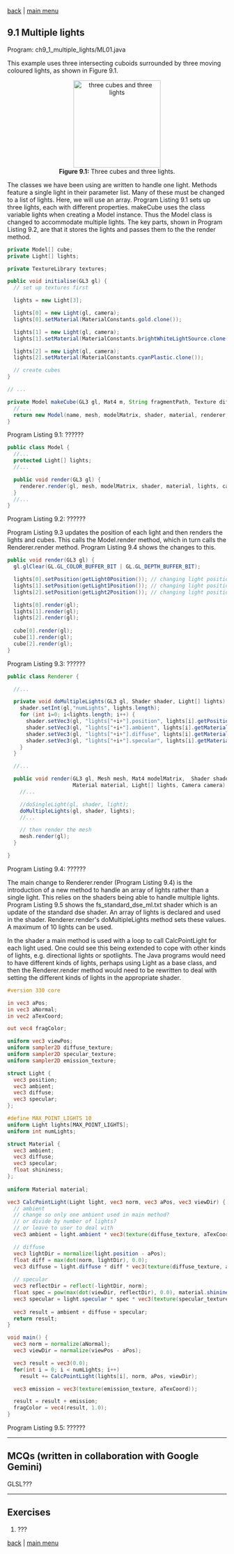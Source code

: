 [back](ch9.md) | [main menu](../README.md)
 
## 9.1 Multiple lights

Program: ch9_1_multiple_lights/ML01.java

This example uses three intersecting cuboids surrounded by three moving coloured lights, as shown in Figure 9.1.

<p align="center">
  <img src="ch9_img/ch9_1_multiple_lights.png" alt="three cubes and three lights" width="200"><br>
  <strong>Figure 9.1:</strong> Three cubes and three lights.
</p>

The classes we have been using are written to handle one light. Methods feature a single light in their parameter list. Many of these must be changed to a list of lights. Here, we will use an array. Program Listing 9.1 sets up three lights, each with different properties. makeCube uses the class variable lights when creating a Model instance. Thus the Model class is changed to accommodate multiple lights. The key parts, shown in Program Listing 9.2, are that it stores the lights and passes them to the the render method.

```java
private Model[] cube;
private Light[] lights;

private TextureLibrary textures;

public void initialise(GL3 gl) {
  // set up textures first

  lights = new Light[3];

  lights[0] = new Light(gl, camera);
  lights[0].setMaterial(MaterialConstants.gold.clone());

  lights[1] = new Light(gl, camera);
  lights[1].setMaterial(MaterialConstants.brightWhiteLightSource.clone());

  lights[2] = new Light(gl, camera);
  lights[2].setMaterial(MaterialConstants.cyanPlastic.clone());

  // create cubes
}

// ...

private Model makeCube(GL3 gl, Mat4 m, String fragmentPath, Texture diffuse, Texture specular, Texture emission) {
  // ...
  return new Model(name, mesh, modelMatrix, shader, material, renderer, lights, camera);
}
```

Program Listing 9.1: ??????

```java
public class Model {
  //...
  protected Light[] lights;
  //...

  public void render(GL3 gl) {
    renderer.render(gl, mesh, modelMatrix, shader, material, lights, camera);
  }
  //...
}
```

Program Listing 9.2: ??????


Program Listing 9.3 updates the position of each light and then renders the lights and cubes. This calls the Model.render method, which in turn calls the Renderer.render method. Program Listing 9.4 shows the changes to this.

```java
public void render(GL3 gl) {
  gl.glClear(GL.GL_COLOR_BUFFER_BIT | GL.GL_DEPTH_BUFFER_BIT);

  lights[0].setPosition(getLight0Position()); // changing light position each frame
  lights[1].setPosition(getLight1Position()); // changing light position each frame
  lights[2].setPosition(getLight2Position()); // changing light position each frame

  lights[0].render(gl);
  lights[1].render(gl);
  lights[2].render(gl);
  
  cube[0].render(gl);
  cube[1].render(gl);
  cube[2].render(gl);
}
```

Program Listing 9.3: ??????

```java
public class Renderer {

  //...

  private void doMultipleLights(GL3 gl, Shader shader, Light[] lights) {
    shader.setInt(gl,"numLights", lights.length);
    for (int i=0; i<lights.length; i++) {
      shader.setVec3(gl, "lights["+i+"].position", lights[i].getPosition());
      shader.setVec3(gl, "lights["+i+"].ambient", lights[i].getMaterial().getAmbient());
      shader.setVec3(gl, "lights["+i+"].diffuse", lights[i].getMaterial().getDiffuse());
      shader.setVec3(gl, "lights["+i+"].specular", lights[i].getMaterial().getSpecular());
    }
  }

  //...

  public void render(GL3 gl, Mesh mesh, Mat4 modelMatrix,  Shader shader, 
                     Material material, Light[] lights, Camera camera) {
    //...

    //doSingleLight(gl, shader, light);
    doMultipleLights(gl, shader, lights);
    //...

    // then render the mesh
    mesh.render(gl);
  }

}
```

Program Listing 9.4: ??????

The main change to Renderer.render (Program Listing 9.4) is the introduction of a new method to handle an array of lights rather than a single light. This relies on the shaders being able to handle multiple lights. Program Listing 9.5 shows the fs_standard_dse_ml.txt shader which is an update of the standard dse shader. An array of lights is declared and used in the shader. Renderer.render's doMultipleLights method sets these values. A maximum of 10 lights can be used.

In the shader a main method is used with a loop to call CalcPointLight for each light used. One could see this being extended to cope with other kinds of lights, e.g. directional lights or spotlights. The Java programs would need to have different kinds of lights, perhaps using Light as a base class, and then the Renderer.render method would need to be rewritten to deal with setting the different kinds of lights in the appropriate shader.

```glsl
#version 330 core

in vec3 aPos;
in vec3 aNormal;
in vec2 aTexCoord;

out vec4 fragColor;

uniform vec3 viewPos;
uniform sampler2D diffuse_texture;
uniform sampler2D specular_texture;
uniform sampler2D emission_texture;

struct Light {
  vec3 position;
  vec3 ambient;
  vec3 diffuse;
  vec3 specular;
};

#define MAX_POINT_LIGHTS 10  
uniform Light lights[MAX_POINT_LIGHTS];
uniform int numLights;

struct Material {
  vec3 ambient;
  vec3 diffuse;
  vec3 specular;
  float shininess;
}; 
  
uniform Material material;

vec3 CalcPointLight(Light light, vec3 norm, vec3 aPos, vec3 viewDir) {
  // ambient
  // change so only one ambient used in main method?
  // or divide by number of lights?
  // or leave to user to deal with
  vec3 ambient = light.ambient * vec3(texture(diffuse_texture, aTexCoord)) * 1.0/float(numLights);

  // diffuse
  vec3 lightDir = normalize(light.position - aPos);  
  float diff = max(dot(norm, lightDir), 0.0);
  vec3 diffuse = light.diffuse * diff * vec3(texture(diffuse_texture, aTexCoord));
  
  // specular 
  vec3 reflectDir = reflect(-lightDir, norm);  
  float spec = pow(max(dot(viewDir, reflectDir), 0.0), material.shininess);
  vec3 specular = light.specular * spec * vec3(texture(specular_texture, aTexCoord));
 
  vec3 result = ambient + diffuse + specular;
  return result;
}

void main() {
  vec3 norm = normalize(aNormal);
  vec3 viewDir = normalize(viewPos - aPos);

  vec3 result = vec3(0.0);
  for(int i = 0; i < numLights; i++)
    result += CalcPointLight(lights[i], norm, aPos, viewDir); 

  vec3 emission = vec3(texture(emission_texture, aTexCoord));

  result = result + emission;
  fragColor = vec4(result, 1.0);
}
```

Program Listing 9.5: ??????


---


## MCQs (written in collaboration with Google Gemini)

GLSL???

---

## Exercises

1. ???

[back](ch9.md) | [main menu](../README.md)